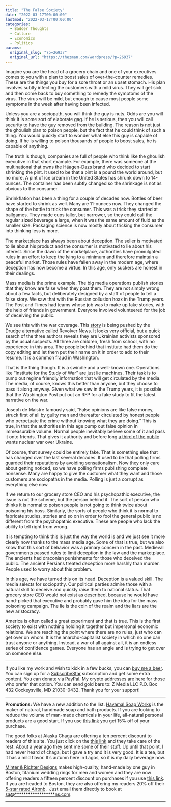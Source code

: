 ```yaml
---
title: "The False Society"
date: "2022-03-17T00:00:00"
lastmod: "2022-03-17T00:00:00"
categories:
  - Badder Thoughts
  - Culture
  - Economics
  - Politics
params:
  original_slug: "?p=26937"
  original_url: "https://thezman.com/wordpress/?p=26937"
---
```


Imagine you are the head of a grocery chain and one of your executives
comes to you with a plan to boost sales of over-the-counter remedies.
These are the things you buy for a sore throat or an upset stomach. His
plan involves subtly infecting the customers with a mild virus. They
will get sick and then come back to buy something to remedy the symptoms
of the virus. The virus will be mild, but enough to cause most people
some symptoms in the week after having been infected.

Unless you are a sociopath, you will think the guy is nuts. Odds are you
will think it is some sort of elaborate gag. If he is serious, then you
will call security to have the guy removed from the building. The reason
is not just the ghoulish plan to poison people, but the fact that he
could think of such a thing. You would quickly start to wonder what else
this guy is capable of doing. If he is willing to poison thousands of
people to boost sales, he is capable of anything.

The truth is though, companies are full of people who think like the
ghoulish executive in that short example. For example, there was someone
at the multinational that owns the Häagen-Dazs brand who decided to
start shrinking the pint. It used to be that a pint is a pound the world
around, but no more. A pint of ice cream in the United States has shrunk
down to 14-ounces. The container has been subtly changed so the
shrinkage is not as obvious to the consumer.

Shrinkflation has been a thing for a couple of decades now. Bottles of
beer have started to shrink as well. Many are 11-ounces now. They
changed the shape of the bottle to trick the consumer. This was a trick
they started at ballgames. They made cups taller, but narrower, so they
could call the regular sized beverage a large, when it was the same
amount of fluid as the smaller size. Packaging science is now mostly
about tricking the consumer into thinking less is more.

The marketplace has always been about deception. The seller is motivated
to lie about his product and the consumer is motivated to lie about his
interest. Since the dawn of the marketplace, authorities have
promulgated rules in an effort to keep the lying to a minimum and
therefore maintain a peaceful market. Those rules have fallen away in
the modern age, where deception has now become a virtue. In this age,
only suckers are honest in their dealings.

Mass media is the prime example. The big media operations publish
stories that they know are false when they post them. They are not
simply wrong about a few facts, but deliberately designed by a staff of
people to tell a false story. We saw that with the Russian collusion
hoax in the Trump years. The Post and Times had teams whose job was to
make up fake stories, with the help of friends in government. Everyone
involved volunteered for the job of deceiving the public.

We see this with the war coverage. This
[story](https://www.understandingwar.org/backgrounder/russian-offensive-campaign-assessment-march-16)
is being pushed by the Drudge alternative called Revolver News. It looks
very official, but a quick search of the three authors reveals they are
Ukrainian activists sponsored by the usual suspects. All three are
children, fresh from school, with no experience in this area. The people
behind that institute had them do the copy editing and let them put
their name on it in order to add to their resume. It is a common fraud
in Washington.

That is the thing though. It is a swindle and a well-known one.
Operations like “Institute for the Study of War” are just lie machines.
Their task is to pump out regime friendly information that will get
circulated by the media. The media, of course, knows this better than
anyone, but they choose to pass it along anyway. Given what we saw in
the Trump years, it is possible that the Washington Post put out an RFP
for a fake study to fit the latest narrative on the war.

Joseph de Maistre famously said, “False opinions are like false money,
struck first of all by guilty men and thereafter circulated by honest
people who perpetuate the crime without knowing what they are doing.”
This is true, in that the authorities in this age pump out false opinion
in immeasurable volume. Normal people inevitably believe some of it and
pass it onto friends. That gives it authority and before long [a third
of the
public](https://www.pewresearch.org/politics/2022/03/15/public-expresses-mixed-views-of-u-s-response-to-russias-invasion-of-ukraine/)
wants nuclear war over Ukraine.

Of course, that survey could be entirely fake. That is something else
that has changed over the last several decades. It used to be that
polling firms guarded their reputations by avoiding sensationalism. Now
they only care about getting noticed, so we have polling firms
publishing complete nonsense. Many are happy to give the customer what
they want and those customers are sociopaths in the media. Polling is
just a corrupt as everything else now.

If we return to our grocery store CEO and his psychopathic executive,
the issue is not the scheme, but the person behind it. The sort of
person who thinks it is normal to poison people is not going to think
twice about poisoning his boss. Similarly, the sorts of people who think
it is normal to fabricate studies, stories and so on in order to fool
the general public is no different from the psychopathic executive.
These are people who lack the ability to tell right from wrong.

It is tempting to think this is just the way the world is and we just
see it more clearly now thanks to the mass media age. Some of that is
true, but we also know that this sort of behavior was a primary concern
in the past. Medieval governments passed rules to limit deception in the
law and the marketplace. The ancients had draconian punishments for
those who deceived the public. The ancient Persians treated deception
more harshly than murder. People used to worry about this problem.

In this age, we have turned this on its head. Deception is a valued
skill. The media selects for sociopathy. Our political parties admire
those with a natural skill to deceive and quickly raise them to national
status. That grocery store CEO would not exist as described, because he
would have hand-picked that executive and probably gave him the idea for
the mass poisoning campaign. The lie is the coin of the realm and the
liars are the new aristocracy.

America is often called a great experiment and that is true. This is the
first society to exist with nothing holding it together but impersonal
economic relations. We are reaching the point where there are no rules,
just who can get over on whom. It is the anarcho-capitalist society in
which no one can trust anyone or anything. Instead, a war of all against
all, it is an endless series of confidence games. Everyone has an angle
and is trying to get over on someone else.

------------------------------------------------------------------------

If you like my work and wish to kick in a few bucks, you can
<a href="https://www.buymeacoffee.com/mujolulu" rel="noopener"
target="_blank">buy me a beer</a>. You can sign up for a
<a href="https://www.subscribestar.com/the-z-blog" rel="noopener"
target="_blank">SubscribeStar</a> subscription and get some extra
content. You can donate via <a
href="https://www.paypal.com/donate/?cmd=_s-xclick&amp;hosted_button_id=UDAS2Q8JYA6CN&amp;source=url"
rel="noopener" target="_blank">PayPal</a>. My crypto addresses are
<a href="https://thezman.com/wordpress/?page_id=22713" rel="noopener"
target="_blank">here</a> for those who prefer that option. You can send
gold bars to: Z Media LLC P.O. Box 432 Cockeysville, MD 21030-0432.
Thank you for your support!

------------------------------------------------------------------------

**Promotions:** We have a new addition to the list.
<a href="https://havamalsoapworks.com/" rel="noopener"
target="_blank">Havamal Soap Works</a> is the maker of natural, handmade
soap and bath products. If you are looking to reduce the volume of
man-made chemicals in your life, all-natural personal products are a
good start. If you use
<a href="https://havamalsoapworks.com/discount/ZMAN" rel="noopener"
target="_blank">this link</a> you get 15% off of your purchase.

The good folks at Alaska Chaga are offering a ten percent discount to
readers of this site. You just click on the
<a href="https://alaskachaga.us/discount/ZMAN" rel="noopener noreferrer"
target="_blank">this link</a> and they take care of the rest. About a
year ago they sent me some of their stuff. Up until that point, I had
never heard of chaga, but I gave a try and it is very good. It is a tea,
but it has a mild flavor. It’s autumn here in Lagos, so it is my daily
beverage now.

<a href="https://www.minterandrichterdesigns.com/"
rel="noreferrer nofollow noopener" target="_blank">Minter &amp; Richter
Designs</a> makes high-quality, hand-made by one guy in Boston, titanium
wedding rings for men and women and they are now offering readers a
fifteen percent discount on purchases if you use
<a href="https://www.minterandrichterdesigns.com/discount/ZMAN"
rel="noreferrer nofollow noopener" target="_blank">this link</a>.
<span class="highlight"><span class="colour"><span class="font"><span class="size">If
you are headed to Boston, they are also offering my readers 20% off
their <a
href="https://www.airbnb.com/users/7988017/listings?user_id=7988017&amp;s=3"
rel="noopener noreferrer" target="_blank">5-star rated Airbnb</a>.  Just
email them directly to book at
<a href="mailto:sa***@*********************ns.com"
data-original-string="KX9dwmAmyP7BC/FRI2p8HQ==cb7lk6CvtiZlgySyThPUZGYnyh/5n3bP5Tu3Adez1G9uMeGzYHv1vzWtUk4td3DkT69"><span
class="apbct-email-encoder"
data-original-string="IWCv/WZqw3Zg7cD9wYNE2w==cb7+IxbQqIYnBe7bw9Q/xlKV9X+JpGhC8ME3RMeFpeqgEEpxqWLpgdOnHZZu7NTKaB8"
title="This contact has been encoded by Anti-Spam by CleanTalk. Click to decode. To finish the decoding make sure that JavaScript is enabled in your browser.">sa<span
class="apbct-blur">***</span>@<span
class="apbct-blur">*********************</span>ns.com</span></a>.</span></span></span></span>

------------------------------------------------------------------------
